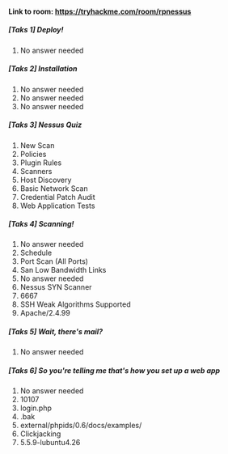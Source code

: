#### Link to room: https://tryhackme.com/room/rpnessus

##### [Taks 1] Deploy! 
   1. No answer needed

##### [Taks 2] Installation 
   1. No answer needed
   2. No answer needed
   3. No answer needed

##### [Taks 3] Nessus Quiz 
   1. New Scan
   2. Policies 
   3. Plugin Rules 
   4. Scanners
   5. Host Discovery 
   6. Basic Network Scan
   7. Credential Patch Audit 
   8. Web Application Tests 

##### [Taks 4] Scanning!
   1. No answer needed
   2. Schedule
   3. Port Scan (All Ports)
   4. San Low Bandwidth Links
   5. No answer needed
   6. Nessus SYN Scanner 
   7. 6667
   8. SSH Weak Algorithms Supported
   9. Apache/2.4.99

##### [Taks 5] Wait, there's mail? 
   1. No answer needed

##### [Taks 6] So you're telling me that's how you set up a web app 
   1. No answer needed
   2. 10107
   3. login.php 
   4. .bak 
   5. external/phpids/0.6/docs/examples/
   6. Clickjacking
   7. 5.5.9-lubuntu4.26

